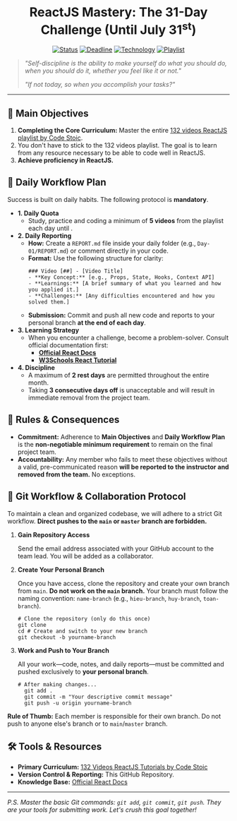 <!-- HEADER SECTION -->
<div align="center">
  <h1>ReactJS Mastery: The 31-Day Challenge (Until July 31<sup>st</sup>)</h1>
  
  <p>
    <a href="https://github.com"><img src="https://img.shields.io/badge/Status-In%20Progress-orange" alt="Status"/></a>
    <a href="https://github.com"><img src="https://img.shields.io/badge/Deadline-July%2031st-red" alt="Deadline"/></a>
    <a href="https://react.dev/"><img src="https://img.shields.io/badge/Technology-ReactJS-blue?logo=react" alt="Technology"/></a>
    <a href="https://www.youtube.com/playlist?list=PLSsAz5wf2lkK_ekd0J__44KG6QoXetZza"><img src="https://img.shields.io/badge/Playlist-Coder%20Stoic-brightgreen?logo=youtube" alt="Playlist"/></a>
  </p>
</div>

<!-- MOTIVATIONAL QUOTE -->
<blockquote>
  <p><i>"Self-discipline is the ability to make yourself do what you should do, when you should do it, whether you feel like it or not."</i></p>
  <p><i>"If not today, so when you accomplish your tasks?"</i></p>
</blockquote>

<hr>

<!-- THE MISSION SECTION -->
<h2>🎯 Main Objectives</h2>
<ol>
  <li><strong>Completing the Core Curriculum:</strong> Master the entire <a href="https://www.youtube.com/playlist?list=PLSsAz5wf2lkK_ekd0J__44KG6QoXetZza">132 videos ReactJS playlist by Code Stoic</a>.</li>
  <li>You don't have to stick to the 132 videos playlist. The goal is to learn from any resource necessary to be able to code well in ReactJS.</li>
  <li><b>Achieve proficiency in ReactJS.</b></li>
</ol>

<!-- DAILY PROTOCOL SECTION -->
<h2>🚀 Daily Workflow Plan </h2>
<p>Success is built on daily habits. The following protocol is <strong>mandatory</strong>.</p>
<ul>
  <li>
    <strong>1. Daily Quota</strong>
    <ul>
      <li>Study, practice and coding a minimum of <strong>5 videos</strong> from the playlist each day until .</li>
    </ul>
  </li>
  <li>
    <strong>2. Daily Reporting</strong>
    <ul>
      <li><strong>How:</strong> Create a <code>REPORT.md</code> file inside your daily folder (e.g., <code>Day-01/REPORT.md</code>) or comment directly in your code.</li>
      <li><strong>Format:</strong> Use the following structure for clarity:</li>
      <pre><code>### Video [##] - [Video Title]
- **Key Concept:** [e.g., Props, State, Hooks, Context API]
- **Learnings:** [A brief summary of what you learned and how you applied it.]
- **Challenges:** [Any difficulties encountered and how you solved them.]</code></pre>
      <li><strong>Submission:</strong> Commit and push all new code and reports to your personal branch <strong>at the end of each day</strong>.</li>
    </ul>
  </li>
  <li>
    <strong>3. Learning Strategy</strong>
    <ul>
      <li>When you encounter a challenge, become a problem-solver. Consult official documentation first:
        <ul>
          <li><a href="https://react.dev/"><strong>Official React Docs</strong></a></li>
          <li><a href="https://www.w3schools.com/react/"><strong>W3Schools React Tutorial</strong></a></li>
        </ul>
      </li>
    </ul>
  </li>
  <li>
    <strong>4. Discipline</strong>
    <ul>
      <li>A maximum of <strong>2 rest days</strong> are permitted throughout the entire month.</li>
      <li>Taking <strong>3 consecutive days off</strong> is unacceptable and will result in immediate removal from the project team.</li>
    </ul>
  </li>
</ul>

<!-- RULES & CONSEQUENCES SECTION -->
<h2>📜 Rules & Consequences</h2>
<ul>
  <li><strong>Commitment:</strong> Adherence to <strong>Main Objectives</strong> and <strong>Daily Workflow Plan</strong> is the <strong>non-negotiable minimum requirement</strong> to remain on the final project team.</li>
  <li><strong>Accountability:</strong> Any member who fails to meet these objectives without a valid, pre-communicated reason <strong>will be reported to the instructor and removed from the team.</strong> No exceptions.</li>
</ul>

<!-- GIT WORKFLOW SECTION -->
<h2>📂 Git Workflow & Collaboration Protocol</h2>
<p>To maintain a clean and organized codebase, we will adhere to a strict Git workflow. <strong>Direct pushes to the <code>main</code> or <code>master</code> branch are forbidden.</strong></p>
<ol>
  <li>
    <strong>Gain Repository Access</strong>
    <p>Send the email address associated with your GitHub account to the team lead. You will be added as a collaborator.</p>
  </li>
  <li>
    <strong>Create Your Personal Branch</strong>
    <p>Once you have access, clone the repository and create your own branch from <code>main</code>. <strong>Do not work on the <code>main</code> branch.</strong> Your branch must follow the naming convention: <code>name-branch</code> (e.g., <code>hieu-branch</code>, <code>huy-branch</code>, <code>toan-branch</code>).</p>
    <pre><code class="lang-bash"># Clone the repository (only do this once)
git clone <repository_url>
cd <repository_name># Create and switch to your new branch
git checkout -b yourname-branch</code></pre>
  </li>
  <li>
    <strong>Work and Push to Your Branch</strong>
    <p>All your work—code, notes, and daily reports—must be committed and pushed exclusively to <strong>your personal branch</strong>.</p>
    <pre><code class="lang-bash"># After making changes...
  git add .
  git commit -m "Your descriptive commit message"
  git push -u origin yourname-branch</code></pre>
  </li>
</ol>
<p><strong>Rule of Thumb:</strong> Each member is responsible for their own branch. Do not push to anyone else's branch or to <code>main</code>/<code>master</code> branch.</p>

<!-- TOOLS & RESOURCES SECTION -->
<h2>🛠️ Tools & Resources</h2>
<ul>
  <li><strong>Primary Curriculum:</strong> <a href="https://www.youtube.com/playlist?list=PLSsAz5wf2lkK_ekd0J__44KG6QoXetZza">132 Videos ReactJS Tutorials by Code Stoic</a></li>
  <li><strong>Version Control & Reporting:</strong> This GitHub Repository.</li>
  <li><strong>Knowledge Base:</strong> <a href="https://react.dev/">Official React Docs</a></li>
</ul>

<hr>

<!-- FOOTER -->
<p><i>P.S. Master the basic Git commands: <code>git add</code>, <code>git commit</code>, <code>git push</code>. They are your tools for submitting work. Let's crush this goal together!</i></p>
